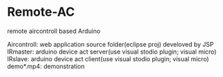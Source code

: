 # Remote-AC
remote aircontroll based Arduino

Aircontroll: web application source folder(eclipse proj) develoved by JSP
IRmaster: arduino device act server(use visual stodio plugin; visual micro)
IRslave: arduino device act client(use visual stodio plugin; visual micro)
demo*.mp4: demonstration 
